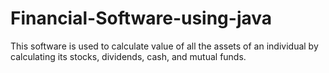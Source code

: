 # Financial-Software-using-java
This software is used to calculate value of all the assets of an individual by calculating its stocks, dividends, cash, and  mutual funds.


